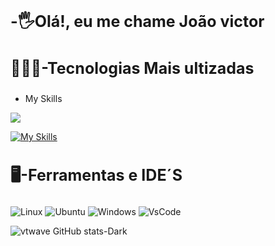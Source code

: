 
<h2 style="font-size:25px;">-🖐Olá!, eu me chame João victor</h2>

<h3 style="font-size:25px;">👨🏽‍💻-Tecnologias Mais ultizadas</h3>

- My Skills
<p align="start">
  <a href="https://skillicons.dev">
    <img src="https://skillicons.dev/icons?i=git,docker, laravel" />
  </a>
</p>

[![My Skills](https://skillicons.dev/icons?i=js,html,css,vue)](https://skillicons.dev)


<h3 style="font-size:25px;">🖥️-Ferramentas e IDE´S</h3>

![Linux](https://img.shields.io/badge/Linux-FCC624?style=for-the-badge&logo=linux&logoColor=black)
![Ubuntu](https://img.shields.io/badge/Ubuntu-E95420?style=for-the-badge&logo=ubuntu&logoColor=white)
![Windows](https://img.shields.io/badge/Windows-0078D6?style=for-the-badge&logo=windows&logoColor=white)
![VsCode](https://img.shields.io/badge/Visual_Studio_Code-0078D4?style=for-the-badge&logo=visual%20studio%20code&logoColor=white)

  
 ![vtwave GitHub stats-Dark](https://github-readme-stats.vercel.app/api?username=joaovrmoura&show_icons=true&theme=dark#gh-dark-mode-only)

